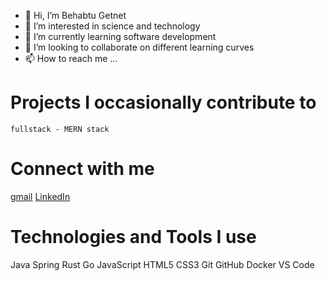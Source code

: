 - 👋 Hi, I’m Behabtu Getnet
- 👀 I’m interested in science and technology 
- 🌱 I’m currently learning software development 
- 💞️ I’m looking to collaborate on different learning curves 
- 📫 How to reach me ...

<!---
behabtuG/behabtuG is a ✨ special ✨ repository because its `README.md` (this file) appears on your GitHub profile.
You can click the Preview link to take a look at your changes.
--->

# Projects I occasionally contribute to

    fullstack - MERN stack
    

# Connect with me

[gmail](behabtu.getnet@gmail.com) [LinkedIn](https://www.linkedin.com/in/behabtu-getnet-a4575692/)
# Technologies and Tools I use
Java Spring Rust Go JavaScript HTML5 CSS3 Git GitHub Docker VS Code
